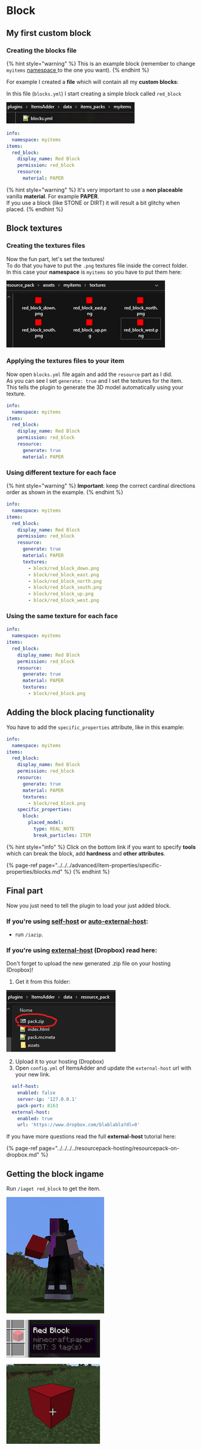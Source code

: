 # Block

## My first custom block

### Creating the blocks file

{% hint style="warning" %}
This is an example block \(remember to change `myitems` [namespace ](../../basic-concepts/namespace.md)to the one you want\).
{% endhint %}

For example I created a **file** which will contain all my **custom blocks**:

In this file \(`blocks.yml`\) I start creating a simple block called `red_block`

![](../../../../../.gitbook/assets/immagine%20%2891%29.png)

```yaml
info:
  namespace: myitems
items:
  red_block:
    display_name: Red Block
    permission: red_block
    resource:
      material: PAPER
```

{% hint style="warning" %}
It's very important to use a **non placeable** vanilla **material**. For example **PAPER**.  
If you use a block \(like STONE or DIRT\) it will result a bit glitchy when placed.
{% endhint %}

## Block textures

### Creating the textures files

Now the fun part, let's set the textures!  
To do that you have to put the `.png` textures file inside the correct folder.  
In this case your **namespace** is `myitems` so you have to put them here:

![](../../../../../.gitbook/assets/immagine%20%28101%29.png)

### Applying the textures files to your item

Now open `blocks.yml` file again and add the `resource` part as I did.  
As you can see I set `generate: true` and I set the textures for the item.  
This tells the plugin to generate the 3D model automatically using your texture.

```yaml
info:
  namespace: myitems
items:
  red_block:
    display_name: Red Block
    permission: red_block
    resource:
      generate: true
      material: PAPER
```

### Using different texture for each face

{% hint style="warning" %}
**Important**: keep the correct cardinal directions order as shown in the example.
{% endhint %}

```yaml
info:
  namespace: myitems
items:
  red_block:
    display_name: Red Block
    permission: red_block
    resource:
      generate: true
      material: PAPER
      textures:
        - block/red_block_down.png
        - block/red_block_east.png
        - block/red_block_north.png
        - block/red_block_south.png
        - block/red_block_up.png
        - block/red_block_west.png
```

### Using the same texture for each face

```yaml
info:
  namespace: myitems
items:
  red_block:
    display_name: Red Block
    permission: red_block
    resource:
      generate: true
      material: PAPER
      textures:
        - block/red_block.png
```

## Adding the block placing functionality

You have to add the `specific_properties` attribute, like in this example:

```yaml
info:
  namespace: myitems
items:
  red_block:
    display_name: Red Block
    permission: red_block
    resource:
      generate: true
      material: PAPER
      textures:
        - block/red_block.png
    specific_properties:
      block:
        placed_model:
          type: REAL_NOTE
          break_particles: ITEM
```

{% hint style="info" %}
Click on the bottom link if you want to specify **tools** which can break the block, add **hardness** and **other attributes**.

{% page-ref page="../../../advanced/item-properties/specific-properties/blocks.md" %}
{% endhint %}

## Final part

Now you just need to tell the plugin to load your just added block.

### If you're using [self-host](../../../../resourcepack-hosting/resourcepack-self-hosting.md) or [auto-external-host](../../../../resourcepack-hosting/automatic-upload-hosting.md):

* run `/iazip`.

### If you're using [external-host](../../../../resourcepack-hosting/resourcepack-on-dropbox.md) \(Dropbox\) read here:

Don't forget to upload the new generated .zip file on your hosting \(Dropbox\)!  
1. Get it from this folder:

![](../../../../../.gitbook/assets/immagine%20%2896%29%20%282%29%20%283%29%20%282%29%20%289%29.png)

2. Upload it to your hosting \(Dropbox\)  
3. Open `config.yml` of ItemsAdder and update the `external-host` url with your new link.

```yaml
  self-host:
    enabled: false
    server-ip: '127.0.0.1'
    pack-port: 8163
  external-host:
    enabled: true
    url: 'https://www.dropbox.com/blablabla?dl=0'
```

If you have more questions read the full **external-host** tutorial here:

{% page-ref page="../../../../resourcepack-hosting/resourcepack-on-dropbox.md" %}

## Getting the block ingame

Run `/iaget red_block` to get the item.

![](../../../../../.gitbook/assets/immagine%20%2895%29.png)

![](../../../../../.gitbook/assets/immagine%20%2872%29.png)

![](../../../../../.gitbook/assets/immagine%20%2894%29.png)


